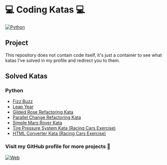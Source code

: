 # 💻 Coding Katas 💻

[![Python](https://img.shields.io/badge/Python-3.11+-yellow?style=for-the-badge&logo=python&logoColor=white&labelColor=101010)](https://python.org)

## Project

This repository does not contain code itself, it's just a container to see what katas I've solved in my profile and redirect you to them.

## Solved Katas

### Python

- [Fizz Buzz](https://github.com/dimanu-py/fizz-buzz-kata)
- [Leap Year](https://github.com/dimanu-py/leap-year-kata)
- [Gilded Rose Refactoring Kata](https://github.com/dimanu-py/gilded-rose-kata)
- [Parallel Change Refactoring Kata](https://github.com/dimanu-py/parallel-change-kata)
- [Simple Mars Rover Kata](https://github.com/dimanu-py/simple-mars-rover-kata)
- [Tire Pressure System Kata (Racing Cars Exercise)](https://github.com/dimanu-py/tire-pressure-kata)
- [HTML Converter Kata (Racing Cars Exercise)](https://github.com/dimanu-py/html-converter-kata)

### Visit my GitHub profile for more projects 🚀

[![Web](https://img.shields.io/badge/GitHub-Dimanu.py-14a1f0?style=for-the-badge&logo=github&logoColor=white&labelColor=101010)](https://github.com/dimanu-py)
